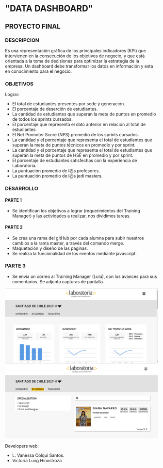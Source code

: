 # "DATA DASHBOARD"

## PROYECTO FINAL

### DESCRIPCION

Es una representación gráfica de los principales indicadores (KPI) que intervienen en la consecución de los objetivos de negocio, y que está orientada a la toma de decisiones para optimizar la estrategia de la empresa.
Un dashboard debe transformar los datos en información y esta en conocimiento para el negocio.

### OBJETIVOS

Lograr:

* El total de estudiantes presentes por sede y generación.
* El porcentaje de deserción de estudiantes.
* La cantidad de estudiantes que superan la meta de puntos en promedio de todos los sprints cursados.
* El porcentaje que representa el dato anterior en relación al total de estudiantes.
* El Net Promoter Score (NPS) promedio de los sprints cursados.
* La cantidad y el porcentaje que representa el total de estudiantes que superan la meta de puntos técnicos en promedio y por sprint.
* La cantidad y el porcentaje que representa el total de estudiantes que superan la meta de puntos de HSE en promedio y por sprint.
* El porcentaje de estudiantes satisfechas con la experiencia de Laboratoria.
* La puntuación promedio de l@s profesores.
* La puntuación promedio de l@s jedi masters.

### DESARROLLO

#### PARTE 1

* Se identifican los objetivos a lograr (requerimientos del Training Manager) y las actividades a realizar, nos dividimos tareas.

#### PARTE 2

* Se crea una rama del gitHub por cada alumna para subir nuestros cambios a la rama master, a través del comando merge.
* Maquetación y diseño de las páginas.
* Se realiza la funcionalidad de los eventos mediante javascript.

### PARTE 3

* Se envía un correo al Training Manager (Lulú), con los avances para sus comentarios. Se adjunta capturas de pantalla.

![paginaUno](assets/images/paginaUno.png)
![pagina6](assets/images/pagina6.png)

Developers web:

* L. Vanessa Colqui Santos.
* Victoria Lung Hinostroza